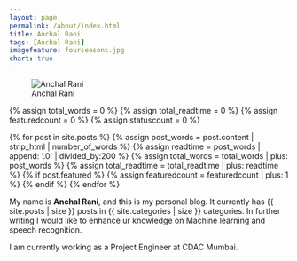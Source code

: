 ```yaml
---
layout: page
permalink: /about/index.html
title: Anchal Rani
tags: [Anchal Rani]
imagefeature: fourseasons.jpg
chart: true
---
```

<figure>
  <img src="{{ site.url }}/images/avatar.jpg" alt="Anchal Rani">
  <figcaption>Anchal Rani</figcaption>
</figure>

{% assign total_words = 0 %}
{% assign total_readtime = 0 %}
{% assign featuredcount = 0 %}
{% assign statuscount = 0 %}

{% for post in site.posts %}
    {% assign post_words = post.content | strip_html | number_of_words %}
    {% assign readtime = post_words | append: '.0' | divided_by:200 %}
    {% assign total_words = total_words | plus: post_words %}
    {% assign total_readtime = total_readtime | plus: readtime %}
    {% if post.featured %}
    {% assign featuredcount = featuredcount | plus: 1 %}
    {% endif %}
{% endfor %}


My name is **Anchal Rani**, and this is my personal blog. It currently has {{ site.posts | size }} posts in {{ site.categories | size }} categories. In further writing I would like to enhance ur knowledge on Machine learning and speech recognition.

I am currently working as a Project Engineer at CDAC Mumbai.

